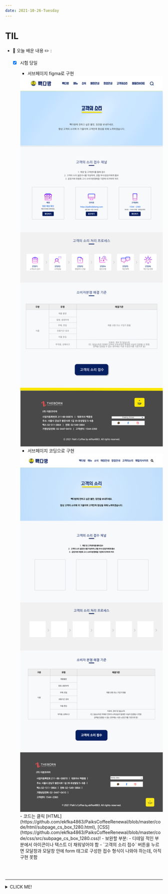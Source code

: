 ```yaml
---
date: 2021-10-26-Tuesday
---
```


# TIL

- 📝 오늘 배운 내용 ✏️ : 
  - [x] 시험 당일 
    - 서브페이지 figma로 구현 
    <img src="./images/subpage_2_cs_box(1280px).png" alt="피그마로 빽다방 서브페이지 구현" width="600px" height="" style="padding-left: px;" />
    <br /> 

    - 서브페이지 코딩으로 구현 
     <img src="./images/subpage_2_cs_box(1280px)_coding.png" alt="코딩으로 빽다방 서브페이지 구현" width="600px" height="" style="padding-left: px;" />
    <br /> 
      - 코드는 클릭 [HTML](https://github.com/ekfka4863/PaiksCoffeeRenewal/blob/master/code/html/subpage_cs_box_1280.html), [CSS](https://github.com/ekfka4863/PaiksCoffeeRenewal/blob/master/code/css/src/subpage_cs_box_1280.css)!       
      - 보완할 부분: 
        - 디테일 적인 부분에서 아이콘이나 텍스트 더 채워넣어야 함
        - `고객의 소리 접수` 버튼을 누르면 모달창과 모달창 안에 form 태그로 구성한 접수 형식이 나와야 하는데, 아직 구현 못함
        
<br />
<br />

---
<details>
<summary>CLICK ME!</summary>  

- cf.  
  - ✨ 오늘은 하루종일 시험만 봄!✨

</detials>   

